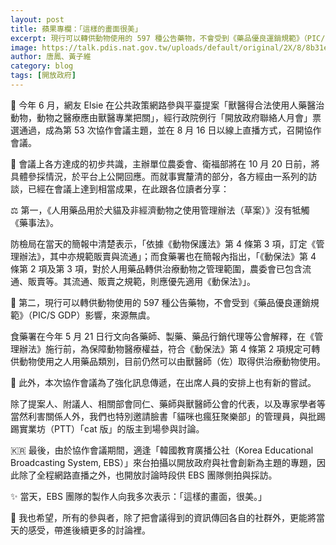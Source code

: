 ```yaml
---
layout: post
title: 蘋果專欄：「這樣的畫面很美」
excerpt: 現行可以轉供動物使用的 597 種公告藥物，不會受到《藥品優良運銷規範》（PIC/S GDP）影響，來源無虞。
image: https://talk.pdis.nat.gov.tw/uploads/default/original/2X/8/8b31e4edccedc00fbee350ae02a52ffcf96fce55.jpeg
author: 唐鳳、黃子維
category: blog
tags: [開放政府]
---
```


🙋 今年 6 月，網友 Elsie 在公共政策網路參與平臺提案「獸醫得合法使用人藥醫治動物，動物之醫療應由獸醫專業把關」，經行政院例行「開放政府聯絡人月會」票選通過，成為第 53 次協作會議主題，並在 8 月 16 日以線上直播方式，召開協作會議。

🤝 會議上各方達成的初步共識，主辦單位農委會、衛福部將在 10 月 20 日前，將具體參採情況，於平台上公開回應。而就事實釐清的部分，各方經由一系列的訪談，已經在會議上達到相當成果，在此跟各位讀者分享：

⚖️ 第一，《人用藥品用於犬貓及非經濟動物之使用管理辦法（草案）》沒有牴觸《藥事法》。

防檢局在當天的簡報中清楚表示，「依據《動物保護法》第 4 條第 3 項，訂定《管理辦法》，其中亦規範販賣與流通」；而食藥署也在簡報內指出，「《動保法》第 4 條第 2 項及第 3 項，對於人用藥品轉供治療動物之管理範圍，農委會已包含流通、販賣等。其流通、販賣之規範，則應優先適用《動保法》」。

💊 第二，現行可以轉供動物使用的 597 種公告藥物，不會受到《藥品優良運銷規範》（PIC/S GDP）影響，來源無虞。

食藥署在今年 5 月 21 日行文向各藥師、製藥、藥品行銷代理等公會解釋，在《管理辦法》施行前，為保障動物醫療權益，符合《動保法》第 4 條第 2 項規定可轉供動物使用之人用藥品類別，目前仍然可以由獸醫師（佐）取得供治療動物使用。

📲 此外，本次協作會議為了強化訊息傳遞，在出席人員的安排上也有新的嘗試。

除了提案人、附議人、相關部會同仁、藥師與獸醫師公會的代表，以及專家學者等當然利害關係人外，我們也特別邀請臉書「貓咪也瘋狂聚樂部」的管理員，與批踢踢實業坊（PTT）「cat 版」的版主到場參與討論。

🇰🇷 最後，由於協作會議期間，適逢「韓國教育廣播公社（Korea Educational Broadcasting System, EBS）」來台拍攝以開放政府與社會創新為主題的專題，因此除了全程網路直播之外，也開放討論時段供 EBS 團隊側拍與採訪。

✨ 當天，EBS 團隊的製作人向我多次表示：「這樣的畫面，很美。」

🌈 我也希望，所有的參與者，除了把會議得到的資訊傳回各自的社群外，更能將當天的感受，帶進後續更多的討論裡。
